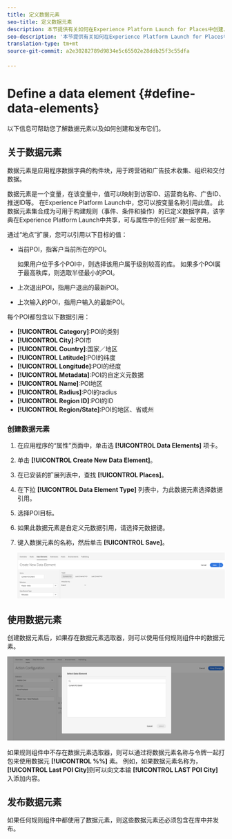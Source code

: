 ```yaml
---
title: 定义数据元素
seo-title: 定义数据元素
description: 本节提供有关如何在Experience Platform Launch for Places中创建、使用和发布数据元素的信息。
seo-description: '本节提供有关如何在Experience Platform Launch for Places中创建、使用和发布数据元素的信息。 '
translation-type: tm+mt
source-git-commit: a2e30282789d9834e5c65502e28ddb25f3c55dfa

---
```



# Define a data element {#define-data-elements}

以下信息可帮助您了解数据元素以及如何创建和发布它们。

## 关于数据元素

数据元素是应用程序数据字典的构件块，用于跨营销和广告技术收集、组织和交付数据。

数据元素是一个变量，在该变量中，值可以映射到访客ID、运营商名称、广告ID、推送ID等。 在Experience Platform Launch中，您可以按变量名称引用此值。 此数据元素集合成为可用于构建规则（事件、条件和操作）的已定义数据字典，该字典在Experience Platform Launch中共享，可与属性中的任何扩展一起使用。

通过“地点”扩展，您可以引用以下目标的值：

* 当前POI，指客户当前所在的POI。

   如果用户位于多个POI中，则选择该用户属于级别较高的库。 如果多个POI属于最高秩库，则选取半径最小的POI。
* 上次退出POI，指用户退出的最新POI。
* 上次输入的POI，指用户输入的最新POI。

每个POI都包含以下数据引用：

* **[!UICONTROL Category]**:POI的类别
* **[!UICONTROL City]**:POI市
* **[!UICONTROL Country]**:国家／地区
* **[!UICONTROL Latitude]**:POI的纬度
* **[!UICONTROL Longitude]**:POI的经度
* **[!UICONTROL Metadata]**:POI的自定义元数据
* **[!UICONTROL Name]**:POI地区
* **[!UICONTROL Radius]**:POI的radius
* **[!UICONTROL Region ID]**:POI的ID
* **[!UICONTROL Region/State]**:POI的地区、省或州

### 创建数据元素

1. 在应用程序的“属性”页面中，单击选 **[!UICONTROL Data Elements]** 项卡。

1. 单击 **[!UICONTROL Create New Data Element]**。

1. 在已安装的扩展列表中，查找 **[!UICONTROL Places]**。

1. 在下拉 **[!UICONTROL Data Element Type]** 列表中，为此数据元素选择数据引用。

1. 选择POI目标。

1. 如果此数据元素是自定义元数据引用，请选择元数据键。

1. 键入数据元素的名称，然后单击 **[!UICONTROL Save]**。

   ![创建数据元素](/help/assets/create-de-7-v3.png)


## 使用数据元素

创建数据元素后，如果存在数据元素选取器，则可以使用任何规则组件中的数据元素。

![使用数据元素](/help/assets/use-de-v2.png)

如果规则组件中不存在数据元素选取器，则可以通过将数据元素名称与令牌一起打包来使用数据元 **[!UICONTROL %%]** 素。
例如，如果数据元素名称为， **[!UICONTROL Last POI City]**&#x200B;则可以向文本输 **[!UICONTROL LAST POI City]** 入添加内容。


## 发布数据元素

如果任何规则组件中都使用了数据元素，则这些数据元素还必须包含在库中并发布。

